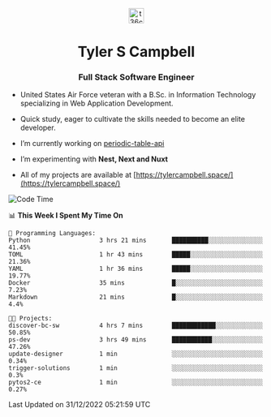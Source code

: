 <p align="center">
<a href="https://www.linkedin.com/in/t36campbell" target="blank"><img align="center" src="https://ik.imagekit.io/t36campbell/Portfolio/linkedin.png.original_m8bbGgPh6.png" alt="t36campbell" height="30" width="30" /></a>
</p>
<h1 align="center">Tyler S Campbell</h1>
<h3 align="center">Full Stack Software Engineer</h3>

* United States Air Force veteran with a B.Sc. in Information Technology specializing in Web Application Development. 

* Quick study, eager to cultivate the skills needed to become an elite developer.

* I’m currently working on [periodic-table-api](https://github.com/t36campbell/periodic-table-api)

* I’m experimenting with **Nest, Next and Nuxt**

* All of my projects are available at [https://tylercampbell.space/](https://tylercampbell.space/)

<!--START_SECTION:waka-->
![Code Time](http://img.shields.io/badge/Code%20Time-2%2C064%20hrs%2051%20mins-blue)

📊 **This Week I Spent My Time On** 

```text
💬 Programming Languages: 
Python                   3 hrs 21 mins       ██████████░░░░░░░░░░░░░░░   41.45% 
TOML                     1 hr 43 mins        █████░░░░░░░░░░░░░░░░░░░░   21.36% 
YAML                     1 hr 36 mins        █████░░░░░░░░░░░░░░░░░░░░   19.77% 
Docker                   35 mins             █░░░░░░░░░░░░░░░░░░░░░░░░   7.23% 
Markdown                 21 mins             █░░░░░░░░░░░░░░░░░░░░░░░░   4.4%

🐱‍💻 Projects: 
discover-bc-sw           4 hrs 7 mins        ████████████░░░░░░░░░░░░░   50.85% 
ps-dev                   3 hrs 49 mins       ███████████░░░░░░░░░░░░░░   47.26% 
update-designer          1 min               ░░░░░░░░░░░░░░░░░░░░░░░░░   0.34% 
trigger-solutions        1 min               ░░░░░░░░░░░░░░░░░░░░░░░░░   0.3% 
pytos2-ce                1 min               ░░░░░░░░░░░░░░░░░░░░░░░░░   0.27%

```


 Last Updated on 31/12/2022 05:21:59 UTC
<!--END_SECTION:waka-->

